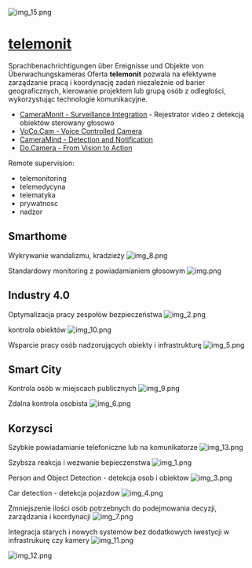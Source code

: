 ![img_15.png](img/img_15.png)
# [telemonit](https://www.telemonit.com/)

Sprachbenachrichtigungen über Ereignisse und Objekte von Überwachungskameras
Oferta **telemonit** pozwala na efektywne zarządzanie pracą i koordynację zadań niezależnie od barier geograficznych, kierowanie projektem lub grupą osób z odległości, wykorzystując technologie komunikacyjne.

+ [CameraMonit - Surveillance Integration](http://www.cameramonit.com) - Rejestrator video z detekcją obiektów sterowany głosowo
+ [VoCo.Cam - Voice Controlled Camera](http://www.vococam.com)
+ [CameraMind - Detection and Notification](http://www.cameramind.com)
+ [Do.Camera - From Vision to Action](http://www.docamera.com)



Remote supervision:
+ telemonitoring
+ telemedycyna
+ telematyka
+ prywatnosc
+ nadzor



## Smarthome

Wykrywanie wandalizmu, kradzieży
![img_8.png](img/img_8.png)


Standardowy monitoring z powiadamianiem głosowym
![img.png](img/img.png)




## Industry 4.0


Optymalizacja pracy zespołów bezpieczeństwa
![img_2.png](img/img_2.png)


kontrola obiektów
![img_10.png](img/img_10.png)


Wsparcie pracy osób nadzorujących obiekty i infrastrukturę
![img_5.png](img/img_5.png)




## Smart City


Kontrola osób w miejscach publicznych
![img_9.png](img/img_9.png)


Zdalna kontrola osobista
![img_6.png](img/img_6.png)




## Korzysci 

Szybkie powiadamianie telefoniczne lub na komunikatorze
![img_13.png](img/img_13.png)


Szybsza reakcja i wezwanie bepieczenstwa
![img_1.png](img/img_1.png)


Person and Object Detection - detekcja osob i obiektow
![img_3.png](img/img_3.png)

Car detection - detekcja pojazdow
![img_4.png](img/img_4.png)


Zmniejszenie ilości osób potrzebnych do podejmowania decyzji, zarządzania i koordynacji
![img_7.png](img/img_7.png)


Integracja starych i nowych systemów bez dodatkowych iwestycji w infrastrukurę czy kamery
![img_11.png](img/img_11.png)

![img_12.png](img/img_12.png)

